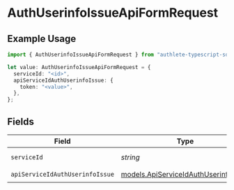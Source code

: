 # AuthUserinfoIssueApiFormRequest

## Example Usage

```typescript
import { AuthUserinfoIssueApiFormRequest } from "authlete-typescript-sdk/models/operations";

let value: AuthUserinfoIssueApiFormRequest = {
  serviceId: "<id>",
  apiServiceIdAuthUserinfoIssue: {
    token: "<value>",
  },
};
```

## Fields

| Field                                                                                 | Type                                                                                  | Required                                                                              | Description                                                                           |
| ------------------------------------------------------------------------------------- | ------------------------------------------------------------------------------------- | ------------------------------------------------------------------------------------- | ------------------------------------------------------------------------------------- |
| `serviceId`                                                                           | *string*                                                                              | :heavy_check_mark:                                                                    | A service ID.                                                                         |
| `apiServiceIdAuthUserinfoIssue`                                                       | [models.ApiServiceIdAuthUserinfoIssue](../../models/apiserviceidauthuserinfoissue.md) | :heavy_check_mark:                                                                    | N/A                                                                                   |